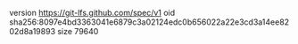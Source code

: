 version https://git-lfs.github.com/spec/v1
oid sha256:8097e4bd3363041e6879c3a02124edc0b656022a22e3cd3a14ee8202d8a19893
size 79640
